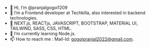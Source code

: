 - 👋 Hi, I’m @pranjalgogoi1209
- 👀 I’m a Frontend developer at Techkilla, also interested in backend technologies.
- 🚀 NEXT.js, REACTjs, JAVASCRIPT, BOOTSTRAP, MATERIAL UI, TAILWIND, SASS, CSS, HTML.
- 🌱 I’m currently learning Node.js.
- 📫 How to reach me : Mail-Id: gogoipranjal2022@gmail.com.

<!---
pranjalgogoi1209/pranjalgogoi1209 is a ✨ special ✨ repository because its `README.md` (this file) appears on your GitHub profile.
You can click the Preview link to take a look at your changes.
--->

